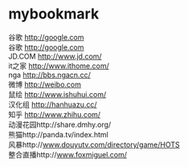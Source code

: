 # mybookmark
谷歌 http://google.com<br>
谷歌 http://google.com<br>
JD.COM http://www.jd.com/<br>
it之家 http://www.ithome.com/<br>
nga http://bbs.ngacn.cc/<br>
微博 http://weibo.com<br>
鼠绘 http://www.ishuhui.com/ <br>
汉化组 http://hanhuazu.cc/<br>
知乎 http://www.zhihu.com/<br>
动漫花园http://share.dmhy.org/<br>
熊猫http://panda.tv/index.html<br>
风暴http://www.douyutv.com/directory/game/HOTS<br>
整合直播http://www.foxmiguel.com/<br>
